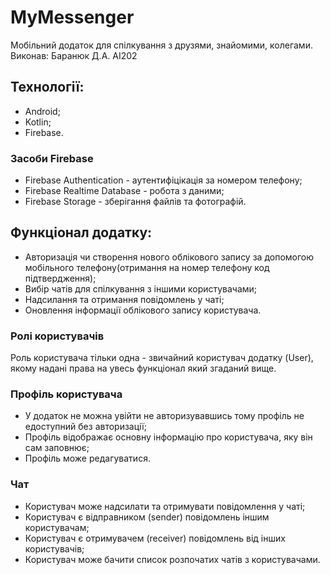 # MyMessenger
Мобільний додаток для спілкування з друзями, знайомими, колегами.\
Виконав: Баранюк Д.А. АІ202
## Технології:
- Android;
- Kotlin;
- Firebase.
### Засоби Firebase
- Firebase Authentication - аутентифіцікація за номером телефону;
- Firebase Realtime Database - робота з даними;
- Firebase Storage - зберігання файлів та фотографій.
## Функціонал додатку:
- Авторизація чи створення нового облікового запису за допомогою мобільного телефону(отримання на номер телефону код підтвердження);
- Вибір чатів для спілкування з іншими користувачами;
- Надсилання та отримання повідомлень у чаті;
- Оновлення інформації облікового запису користувача.
### Ролі користувачів
Роль користувача тільки одна - звичайний користувач додатку (User), якому надані права на увесь функціонал який згаданий вище.
### Профіль користувача
- У додаток не можна увійти не авторизувавшись тому профіль не едоступний без авторизації;
- Профіль відображає основну інформацію про користувача, яку він сам заповнює;
- Профіль може редагуватися.
### Чат
- Користувач може надсилати та отримувати повідомлення у чаті;
- Користувач є відправником (sender) повідомлень іншим користувачам;
- Користувач є отримувачем (receiver) повідомлень від інших користувачів;
- Користувач може бачити список розпочатих чатів з користувачами.

